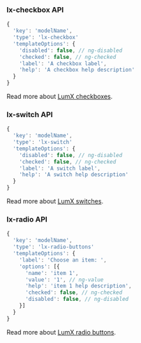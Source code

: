 ### lx-checkbox API
```javascript
{
  'key': 'modelName',
  'type': 'lx-checkbox'
  'templateOptions': {
    'disabled': false, // ng-disabled
    'checked': false, // ng-checked
    'label': 'A checkbox label',
    'help': 'A checkbox help description'
  }
}
```
Read more about [LumX checkboxes](http://ui.lumapps.com/css/checkboxes).

### lx-switch API
```javascript
{
  'key': 'modelName',
  'type': 'lx-switch'
  'templateOptions': {
    'disabled': false, // ng-disabled
    'checked': false, // ng-checked
    'label': 'A switch label',
    'help': 'A switch help description'
  }
}
```
Read more about [LumX switches](http://ui.lumapps.com/css/switches).

### lx-radio API
```javascript
{
  'key': 'modelName',
  'type': 'lx-radio-buttons'
  'templateOptions': {
    'label': 'Choose an item: ',
    'options': [{
      'name': 'item 1',
      'value': '1', // ng-value
      'help': 'item 1 help description',
      'checked': false, // ng-checked
      'disabled': false, // ng-disabled
    }]
  }
}
```
Read more about [LumX radio buttons](http://ui.lumapps.com/css/radio-buttons).
